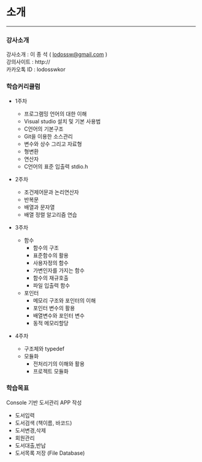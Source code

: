 # 소개
---

### 강사소개 

강사소개 : 이 종 석 ( lodossw@gmail.com )  
강의사이트 : http://   
카카오톡 ID : lodosswkor

### 학습커리큘럼 

* 1주차 
  * 프로그램밍 언어의 대한 이해
  * Visual studio 설치 및 기본 사용법
  * C언어의 기본구조
  * Git을 이용한 소스관리 
  * 변수와 상수 그리고 자료형
  * 형변환
  * 연산자
  * C언어의 표준 입출력 stdio.h
   
* 2주차 
   
  * 조건제어문과 논리연산자
  * 반복문
  * 배열과 문자열
  * 배열 정렬 알고리즘 연습 

* 3주차 
  * 함수
    * 함수의 구조
    * 표준함수의 활용 
    * 사용자정의 함수
    * 가변인자를 가지는 함수
    * 함수의 재규호출
    * 파일 입출력 함수
  * 포인터
    * 메모리 구조와 포인터의 이해
    * 포인터 변수의 활용
    * 배열변수와 포인터 변수
    * 동적 메모리할당

* 4주차 
  * 구조체와 typedef 
  * 모듈화 
    * 전처리기의 이해와 활용 
    * 프로젝트 모듈화  


### 학습목표  

  Console 기반 도서관리 APP 작성 
  
  - 도서입력
  - 도서검색 (책이름, 바코드)
  - 도서변경,삭제
  - 회원관리 
  - 도서대출,반납
  - 도서목록 저장 (File Database) 
  